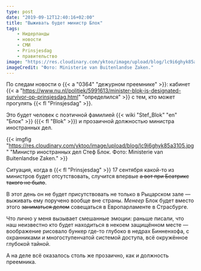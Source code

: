 ```yaml
---
type: post
date: "2019-09-12T12:40:16+02:00"
title: "Выживать будет министр Блок"
tags:
    - Нидерланды
    - новости
    - СМИ
    - Prinsjesdag
    - правительство
image: "https://res.cloudinary.com/yktoo/image/upload/blog/lc9i6ghyk85a3105.jpg"
imageCredit: "Фото: Ministerie van Buitenlandse Zaken."
---
```


По следам новости о {{< a "0364" "дежурном преемнике" >}}: кабинет {{< a "https://www.nu.nl/politiek/5991613/minister-blok-is-designated-survivor-op-prinsjesdag.html" "определился" >}} с тем, кто может прогулять {{< fl "Prinsjesdag" >}}.

Это будет человек с поэтичной фамилией {{< wiki "Stef_Blok" "en" "Блок" >}} ({{< fl "Blok" >}}) и прозаичной должностью министра иностранных дел.

<!--more-->

{{< imgfig "https://res.cloudinary.com/yktoo/image/upload/blog/lc9i6ghyk85a3105.jpg" "Министр иностранных дел Стеф Блок. Фото: Ministerie van Buitenlandse Zaken." >}}

Ситуация, когда в {{< fl "Prinsjesdag" >}} 17 сентября какой-то из министров будет отсутствовать, случится впервые ~~а вот при Беатрикс такого не было~~.

В этот день он не будет присутствовать не только в Рыцарском зале — выживать ему поручено вообще вне страны. *Менеер* Блок будет вместо этого ~~заниматься делом~~ совещаться в Европарламенте в Страсбурге.

Что лично у меня вызывает смешанные эмоции: раньше писали, что наш неизвестно кто будет находиться в некоем защищённом месте — воображение рисовало бункер где-то глубоко в недрах Бинненхофа, с охранниками и многоступенчатой системой доступа, всё окружённое глубокой тайной.

А на деле всё оказалось столь же прозаично, как и должность преемника.
